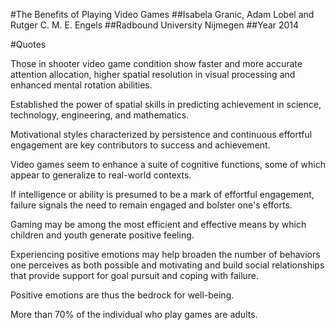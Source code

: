 #The Benefits of Playing Video Games
##Isabela Granic, Adam Lobel and Rutger C. M. E. Engels
##Radbound University Nijmegen
##Year 2014

#Quotes

Those in shooter video game condition show faster and more accurate
attention allocation, higher spatial resolution in visual processing and
enhanced mental rotation abilities.

Established the power of spatial skills in predicting achievement in
science, technology, engineering, and mathematics.

Motivational styles characterized by persistence and continuous
effortful engagement are key contributors to success and achievement.

Video games seem to enhance a suite of cognitive functions, some of
which appear to generalize to real-world contexts.

If intelligence or ability is presumed to be a mark of effortful
engagement, failure signals the need to remain engaged and bolster one's
efforts.

Gaming may be among the most efficient and effective means by which
children and youth generate positive feeling.

Experiencing positive emotions may help broaden the number of behaviors
one perceives as both possible and motivating and build social
relationships that provide support for goal pursuit and coping with failure.

Positive emotions are thus the bedrock for well-being.

More than 70% of the individual who play games are adults.



